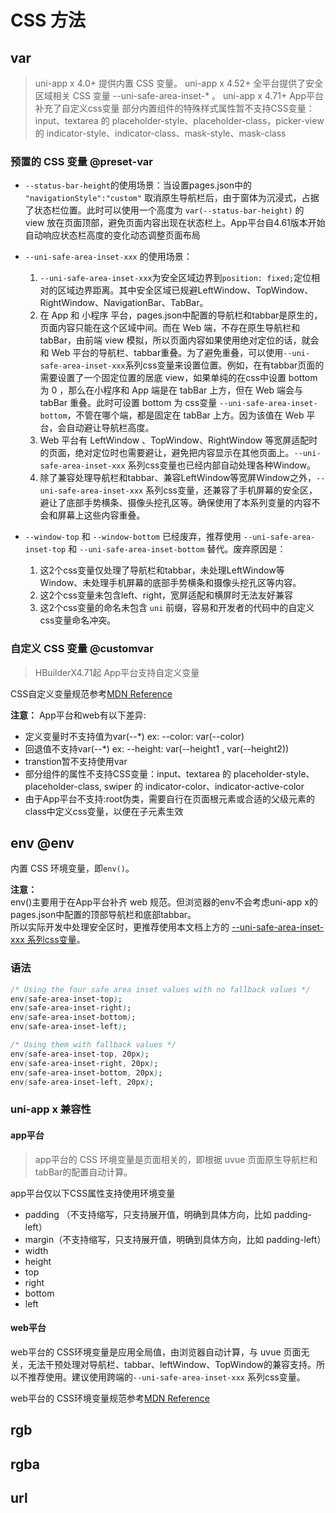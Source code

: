 # CSS 方法

## var

<!-- CSSJSON.variables_values.compatibility -->

> uni-app x 4.0+ 提供内置 CSS 变量。
> uni-app x 4.52+ 全平台提供了安全区域相关 CSS 变量 --uni-safe-area-inset-* 。
> uni-app x 4.71+ App平台补充了自定义css变量
> 部分内置组件的特殊样式属性暂不支持CSS变量：input、textarea 的 placeholder-style、placeholder-class，picker-view 的 indicator-style、indicator-class、mask-style、mask-class

### 预置的 CSS 变量 @preset-var

- `--status-bar-height`的使用场景：当设置pages.json中的 `"navigationStyle":"custom"` 取消原生导航栏后，由于窗体为沉浸式，占据了状态栏位置。此时可以使用一个高度为 `var(--status-bar-height)` 的 view 放在页面顶部，避免页面内容出现在状态栏上。App平台自4.61版本开始自动响应状态栏高度的变化动态调整页面布局
- `--uni-safe-area-inset-xxx` 的使用场景：
  1. `--uni-safe-area-inset-xxx`为安全区域边界到`position: fixed;`定位相对的区域边界距离。其中安全区域已规避LeftWindow、TopWindow、RightWindow、NavigationBar、TabBar。
  2. 在 App 和 小程序 平台，pages.json中配置的导航栏和tabbar是原生的，页面内容只能在这个区域中间。而在 Web 端，不存在原生导航栏和 tabBar，由前端 view 模拟，所以页面内容如果使用绝对定位的话，就会和 Web 平台的导航栏、tabbar重叠。为了避免重叠，可以使用`--uni-safe-area-inset-xxx`系列css变量来设置位置。例如，在有tabbar页面的需要设置了一个固定位置的居底 view，如果单纯的在css中设置 bottom 为 0 ，那么在小程序和 App 端是在 tabBar 上方，但在 Web 端会与 tabBar 重叠。此时可设置 bottom 为 css变量 `--uni-safe-area-inset-bottom`，不管在哪个端，都是固定在 tabBar 上方。因为该值在 Web 平台，会自动避让导航栏高度。
  3. Web 平台有 LeftWindow 、TopWindow、RightWindow 等宽屏适配时的页面，绝对定位时也需要避让，避免把内容显示在其他页面上。`--uni-safe-area-inset-xxx` 系列css变量也已经内部自动处理各种Window。
  4. 除了兼容处理导航栏和tabbar、兼容LeftWindow等宽屏Window之外，`--uni-safe-area-inset-xxx` 系列css变量，还兼容了手机屏幕的安全区，避让了底部手势横条、摄像头挖孔区等。确保使用了本系列变量的内容不会和屏幕上这些内容重叠。

- `--window-top` 和 `--window-bottom` 已经废弃，推荐使用 `--uni-safe-area-inset-top` 和 `--uni-safe-area-inset-bottom` 替代。废弃原因是：
  1. 这2个css变量仅处理了导航栏和tabbar，未处理LeftWindow等Window、未处理手机屏幕的底部手势横条和摄像头挖孔区等内容。
  2. 这2个css变量未包含left、right，宽屏适配和横屏时无法友好兼容
  3. 这2个css变量的命名未包含 `uni` 前缀，容易和开发者的代码中的自定义css变量命名冲突。

### 自定义 CSS 变量 @customvar
> HBuilderX4.71起 App平台支持自定义变量

CSS自定义变量规范参考[MDN Reference](https://developer.mozilla.org/zh-CN/docs/Web/CSS/--*)

**注意：**
App平台和web有以下差异:
- 定义变量时不支持值为var(--*) ex: --color: var(--color)
- 回退值不支持var(--*) ex: --height: var(--height1 , var(--height2))
- transtion暂不支持使用var
- 部分组件的属性不支持CSS变量：input、textarea 的 placeholder-style、placeholder-class, swiper 的 indicator-color、indicator-active-color
- 由于App平台不支持:root伪类，需要自行在页面根元素或合适的父级元素的class中定义css变量，以便在子元素生效

<!-- CSSJSON.variables_values.example -->

## env @env

<!-- CSSJSON.function-env_values.compatibility -->

内置 CSS 环境变量，即`env()`。

**注意：**\
env()主要用于在App平台补齐 web 规范。但浏览器的env不会考虑uni-app x的pages.json中配置的顶部导航栏和底部tabbar。\
所以实际开发中处理安全区时，更推荐使用本文档上方的 [--uni-safe-area-inset-xxx 系列css变量](#var)。

### 语法
```css
/* Using the four safe area inset values with no fallback values */
env(safe-area-inset-top);
env(safe-area-inset-right);
env(safe-area-inset-bottom);
env(safe-area-inset-left);

/* Using them with fallback values */
env(safe-area-inset-top, 20px);
env(safe-area-inset-right, 20px);
env(safe-area-inset-bottom, 20px);
env(safe-area-inset-left, 20px);
```

### uni-app x 兼容性
#### app平台

> app平台的 CSS 环境变量是页面相关的，即根据 uvue 页面原生导航栏和tabBar的配置自动计算。

app平台仅以下CSS属性支持使用环境变量
- padding （不支持缩写，只支持展开值，明确到具体方向，比如 padding-left）
- margin（不支持缩写，只支持展开值，明确到具体方向，比如 padding-left）
- width
- height
- top
- right
- bottom
- left

#### web平台

web平台的 CSS环境变量是应用全局值，由浏览器自动计算，与 uvue 页面无关，无法干预处理对导航栏、tabbar、leftWindow、TopWindow的兼容支持。所以不推荐使用。建议使用跨端的`--uni-safe-area-inset-xxx` 系列css变量。

web平台的 CSS环境变量规范参考[MDN Reference](https://developer.mozilla.org/zh-CN/docs/Web/CSS/env)

<!-- CSSJSON.function-env_values.example -->

## rgb

<!-- CSSJSON.function-rgb_values.description -->

<!-- CSSJSON.function-rgb_values.compatibility -->

<!-- CSSJSON.function-rgb_values.example -->

## rgba

<!-- CSSJSON.function-rgba_values.description -->

<!-- CSSJSON.function-rgba_values.compatibility -->

<!-- CSSJSON.function-rgba_values.example -->

## url

<!-- CSSJSON.function-url_values.description -->

<!-- CSSJSON.function-url_values.compatibility -->

<!-- CSSJSON.function-url_values.example -->
